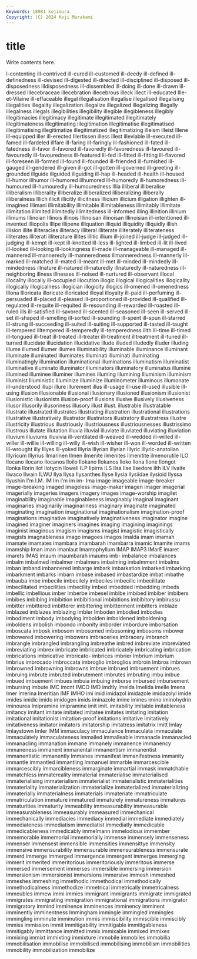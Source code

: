```yaml
---
Keywords: 18981 kojimura
Copyright: (C) 2024 Koji Murakami
---
```


# title

Write contents here.



l-contenting
ill-contrived ill-cured ill-customed ill-deedy ill-defined ill-definedness ill-devised ill-digested ill-directed ill-disciplined
ill-disposed ill-disposedness illdisposedness ill-dissembled ill-doing ill-done ill-drawn ill-dressed Illecebraceae illecebration
illecebrous illeck illect ill-educated Ille-et-Vilaine ill-effaceable illegal illegalisation illegalise illegalised
illegalising illegalities illegality illegalization illegalize illegalized illegalizing illegally illegalness illegals
illegibilities illegibility illegible illegibleness illegibly illegitimacies illegitimacy illegitimate illegitimated illegitimately
illegitimateness illegitimating illegitimation illegitimatise illegitimatised illegitimatising illegitimatize illegitimatized illegitimatizing illeism
illeist Illene ill-equipped iller ill-erected Illertissen illess illest illeviable ill-executed
ill-famed ill-fardeled illfare ill-faring ill-faringly ill-fashioned ill-fated ill-fatedness ill-favor ill-favored
ill-favoredly ill-favoredness ill-favoured ill-favouredly ill-favouredness ill-featured ill-fed ill-fitted ill-fitting ill-flavored
ill-foreseen ill-formed ill-found ill-founded ill-friended ill-furnished ill-gauged ill-gendered ill-given ill-got
ill-gotten ill-governed ill-greeting ill-grounded illguide illguided illguiding ill-hap ill-headed ill-health
ill-housed ill-humor illhumor ill-humored illhumored ill-humoredly ill-humoredness ill-humoured ill-humouredly ill-humouredness
Illia illiberal illiberalise illiberalism illiberality illiberalize illiberalized illiberalizing illiberally illiberalness
Illich illicit illicitly illicitness Illicium illicium illigation illighten ill-imagined Illimani
illimitability illimitable illimitableness illimitably illimitate illimitation illimited illimitedly illimitedness ill-informed
illing illinition illinium illiniums Illinoian Illinois illinois Illinoisan illinoisan Illinoisian
ill-intentioned ill-invented Illiopolis Illipe illipene illiquation illiquid illiquidity illiquidly illish
illision illite illiteracies illiteracy illiteral illiterate illiterately illiterateness illiterates illiterati
illiterature illites illitic illium ill-joined ill-judge ill-judged ill-judging ill-kempt ill-kept
ill-knotted ill-less ill-lighted ill-limbed ill-lit ill-lived ill-looked ill-looking ill-lookingness ill-made
ill-manageable ill-managed ill-mannered ill-manneredly ill-manneredness illmanneredness ill-mannerly ill-marked ill-matched ill-mated
ill-meant ill-met ill-minded ill-mindedly ill-mindedness illnature ill-natured ill-naturedly illnaturedly ill-naturedness
ill-neighboring illness illnesses ill-noised ill-nurtured ill-observant illocal illocality illocally ill-occupied
illocution illogic illogical illogicalities illogicality illogically illogicalness illogician illogicity illogics
ill-omened ill-omenedness Illona Illoricata illoricate illoricated illoyal illoyalty ill-paid ill-perfuming
ill-persuaded ill-placed ill-pleased ill-proportioned ill-provided ill-qualified ill-regulated ill-requite ill-requited ill-resounding
ill-rewarded ill-roasted ill-ruled ills ill-satisfied ill-savored ill-scented ill-seasoned ill-seen ill-served
ill-set ill-shaped ill-smelling ill-sorted ill-sounding ill-spent ill-spun ill-starred ill-strung ill-succeeding
ill-suited ill-suiting ill-supported ill-tasted ill-taught ill-tempered illtempered ill-temperedly ill-temperedness illth
ill-time ill-timed ill-tongued ill-treat ill-treated ill-treater ill-treatment illtreatment ill-tuned ill-turned
illucidate illucidation illucidative illude illuded illudedly illuder illuding illume illumed
illumer illumes illuminability illuminable illuminance illuminant illuminate illuminated illuminates Illuminati
illuminati illuminating illuminatingly illumination illuminational illuminations illuminatism illuminatist illuminative illuminato
illuminator illuminators illuminatory illuminatus illumine illumined illuminee illuminer illumines illuming
illumining Illuminism illuminism illuminist Illuministic Illuminize illuminize illuminometer illuminous illumonate
ill-understood illupi illure illurement illus ill-usage ill-use ill-used illusible ill-using
illusion illusionable illusional illusionary illusioned illusionism illusionist illusionistic illusionists illusion-proof
illusions illusive illusively illusiveness illusor illusorily illusoriness illusory illust illust.
illustrable illustratable illustrate illustrated illustrates illustrating illustration illustrational illustrations illustrative
illustratively illustrator illustrators illustratory illustratress illustre illustricity illustrious illustriously illustriousness
illustriousnesses illustrissimo illustrous illutate illutation illuvia illuvial illuviate illuviated illuviating
illuviation illuvium illuviums illuvivia ill-ventilated ill-weaved ill-wedded ill-willed ill-willer ill-willie
ill-willing ill-willy ill-wish ill-wisher ill-won ill-worded ill-written ill-wrought illy Illyes
ill-yoked Illyria Illyrian illyrian Illyric Illyric-anatolian Illyricum Illyrius Ilmarinen Ilmen
ilmenite ilmenites ilmenitite ilmenorutile ILO Ilocano ilocano Ilocanos Iloilo Ilokano
Ilokanos Iloko Ilona Ilone Ilongot Ilonka Ilorin ilot Ilotycin Ilowell
ILP Ilpirra ILS Ilsa Ilse Ilsedore ilth ILV ilvaite Ilwaco
Ilwain ILWU Ilya Ilysa Ilysanthes Ilyse Ilysia Ilysiidae ilysioid Ilyssa
Ilyushin I'm I.M. IM Im i'm im im- Ima image
imageable image-breaker image-breaking imaged imageless image-maker imagen imager imagerial imagerially
imageries imagers imagery images image-worship imagilet imaginability imaginable imaginableness imaginably
imaginal imaginant imaginaries imaginarily imaginariness imaginary imaginate imaginated imaginating imagination
imaginational imaginationalism imagination-proof imaginations imaginative imaginatively imaginativeness imaginator imagine imagined
imaginer imaginers imagines imaging imagining imaginings imaginist imaginous imagism imagisms
imagist imagistic imagistically imagists imagnableness imago imagoes imagos Imalda imam
imamah imamate imamates imambara imambarah imambarra imamic Imamite imams imamship
Iman iman imanlaut Imantophyllum IMAP IMAP3 IMarE imaret imarets IMAS
imaum imaumbarah imaums imb- imbalance imbalances imbalm imbalmed imbalmer imbalmers
imbalming imbalmment imbalms imban imband imbannered imbarge imbark imbarkation imbarked
imbarking imbarkment imbarks imbarn imbase imbased imbastardize imbat imbathe imbauba
imbe imbecile imbecilely imbeciles imbecilic imbecilitate imbecilitated imbecilities imbecility imbed
imbedded imbedding imbeds imbellic imbellious imber imberbe imbesel imbibe imbibed
imbiber imbibers imbibes imbibing imbibition imbibitional imbibitions imbibitory imbirussu imbitter
imbittered imbitterer imbittering imbitterment imbitters imblaze imblazed imblazes imblazing Imbler
Imboden imbodied imbodies imbodiment imbody imbodying imbolden imboldened imboldening imboldens
imbolish imbondo imbonity imborder imbordure imborsation imboscata imbosk imbosom imbosomed
imbosoming imbosoms imbower imbowered imbowering imbowers imbraceries imbracery imbranch imbrangle
imbrangled imbrangling imbreathe imbred imbreviate imbreviated imbreviating imbrex imbricate imbricated
imbricately imbricating imbrication imbrications imbricative imbricato- imbrices imbrier Imbrium imbrium
Imbrius imbrocado imbroccata imbroglio imbroglios imbroin Imbros imbrown imbrowned imbrowning
imbrowns imbrue imbrued imbruement imbrues imbruing imbrute imbruted imbrutement imbrutes
imbruting imbu imbue imbued imbuement imbues imbuia imbuing imburse imbursed
imbursement imbursing imbute IMC imcnt IMCO IMD imdtly Imelda Imelida
imelle Imena Imer Imerina Imeritian IMF IMHO imi imid imidazol
imidazole imidazolyl imide imides imidic imido imidogen imids iminazole imine
imines imino iminohydrin iminourea Imipramine imipramine imit imit. imitability imitable
imitableness imitancy imitant imitate imitated imitatee imitates imitating imitation imitational
imitationist imitation-proof imitations imitative imitatively imitativeness imitator imitators imitatorship imitatress
imitatrix Imitt Imlay Imlaystown Imler IMM immaculacy immaculance Immaculata immaculate
immaculately immaculateness immailed immalleable immanacle immanacled immanacling immanation immane immanely
immanence immanency immaneness immanent immanental immanentism immanentist immanentistic immanently Immanes
immanifest immanifestness immanity immantle immantled immantling Immanuel immarble immarcescible immarcescibly
immarcibleness immarginate immartial immask immatchable immatchless immatereality immaterial immaterialise immaterialised
immaterialising immaterialism immaterialist immaterialistic immaterialities immateriality immaterialization immaterialize immaterialized immaterializing
immaterially immaterialness immaterials immateriate immatriculate immatriculation immature immatured immaturely immatureness
immatures immaturities immaturity immeability immeasurability immeasurable immeasurableness immeasurably immeasured immechanical
immechanically immediacies immediacy immedial immediate immediately immediateness immediatism immediatist immediatly
immedicable immedicableness immedicably immelmann immelodious immember immemorable immemorial immemorially immense
immensely immenseness immenser immensest immensible immensities immensittye immensity immensive immensurability
immensurable immensurableness immensurate immerd immerge immerged immergence immergent immerges immerging
immerit immerited immeritorious immeritoriously immeritous immerse immersed immersement immerses immersible
immersing immersion immersionism immersionist immersions immersive immesh immeshed immeshes immeshing
immethodic immethodical immethodically immethodicalness immethodize immetrical immetrically immetricalness immeubles immew
immi immies immigrant immigrants immigrate immigrated immigrates immigrating immigration immigrational
immigrations immigrator immigratory immind imminence imminences imminency imminent imminently imminentness
Immingham immingle immingled immingles immingling imminute imminution immis immiscibility immiscible
immiscibly immiss immission immit immitigability immitigable immitigableness immitigably immittance immitted
immix immixable immixed immixes immixing immixt immixting immixture immobile immobiles
immobilia immobilisation immobilise immobilised immobilising immobilism immobilities immobility immobilization immobilize
